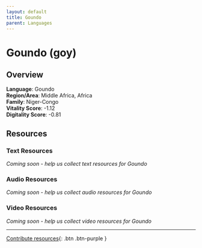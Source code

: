 ```yaml
---
layout: default
title: Goundo
parent: Languages
---
```


# Goundo (goy)

## Overview

**Language**: Goundo  
**Region/Area**: Middle Africa, Africa  
**Family**: Niger-Congo  
**Vitality Score**: -1.12  
**Digitality Score**: -0.81  

## Resources

### Text Resources
*Coming soon - help us collect text resources for Goundo*

### Audio Resources
*Coming soon - help us collect audio resources for Goundo*

### Video Resources
*Coming soon - help us collect video resources for Goundo*

---

[Contribute resources](https://fairtrain.github.io/){: .btn .btn-purple }
